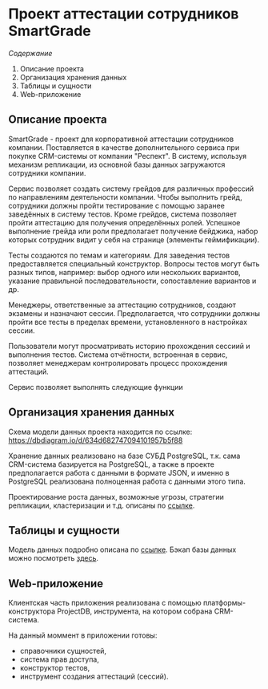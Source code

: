# Проект аттестации сотрудников SmartGrade 

*Содержание*

1. Описание проекта
1. Организация хранения данных
1. Таблицы и сущности
1. Web-приложение

## Описание проекта

SmartGrade - проект для корпоративной аттестации сотрудников компании. Поставляется в качестве дополнительного сервиса при покупке CRM-системы от компании "Респект". В систему, используя механизм репликации, из основной базы данных загружаются сотрудники компании.

Сервис позволяет создать систему грейдов для различных профессий по направлениям деятельности компании. Чтобы выполнить грейд, сотрудники должны пройти тестирование с помощью заранее заведённых в систему тестов. Кроме грейдов, система позволяет пройти аттестацию для получения определённых ролей. Успешное выполнение грейда или роли предполагает получение бейджика, набор которых сотрудник видит у себя на странице (элементы геймификации).

Тесты создаются по темам и категориям. Для заведения тестов предоставляется специальный конструктор. Вопросы тестов могут быть разных типов, например: выбор одного или нескольких вариантов, указание правильной последовательности, сопоставление вариантов и др. 

Менеджеры, ответственные за аттестацию сотрудников, создают экзамены и назначают сессии. Предполагается, что сотрудники должны пройти все тесты в пределах времени, установленного в настройках сессии. 

Пользователи могут просматривать историю прохождения сессиий и выполнения тестов. Система отчётности, встроенная в сервис, позволяет менеджерам контролировать процесс прохождения аттестаций.

Сервис позволяет выполнять следующие функции

## Организация хранения данных

Схема модели данных проекта находится по ссылке: https://dbdiagram.io/d/634d682747094101957b5f88 

Хранение данных реализовано на базе СУБД PostgreSQL, т.к. сама CRM-система базируется на PostgreSQL, а также в проекте предполагается работа с данными в формате JSON, и именно в PostgreSQL реализована полноценная работа с данными этого типа.

Проектирование роста данных, возможные угрозы, стратегии репликации, кластеризации и т.д. описаны по [ссылке](/design.md).

## Таблицы и сущности

Модель данных подробно описана по [ссылке](model.md).
Бэкап базы данных можно посмотреть [здесь](backup.sql).

## Web-приложение

Клиентская часть приложения реализована с помощью платформы-конструктора ProjectDB, инструмента, на котором собрана CRM-система.

На данный моммент в приложении готовы:

- справочники сущностей,
- система прав доступа,
- конструктор тестов,
- инструмент создания аттестаций (сессий).
